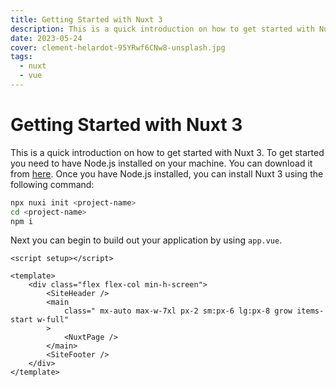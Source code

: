 ```yaml
---
title: Getting Started with Nuxt 3
description: This is a quick introduction on how to get started with Nuxt 3.
date: 2023-05-24
cover: clement-helardot-95YRwf6CNw8-unsplash.jpg
tags:
  - nuxt
  - vue
---
```


# Getting Started with Nuxt 3

This is a quick introduction on how to get started with Nuxt 3. To get started you need to have Node.js installed on your machine. You can download it from [here](https://nodejs.org/en/download/). Once you have Node.js installed, you can install Nuxt 3 using the following command:

```bash
npx nuxi init <project-name>
cd <project-name>
npm i
```

Next you can begin to build out your application by using `app.vue`.

```vue
<script setup></script>

<template>
	<div class="flex flex-col min-h-screen">
		<SiteHeader />
		<main
			class=" mx-auto max-w-7xl px-2 sm:px-6 lg:px-8 grow items-start w-full"
		>
			<NuxtPage />
		</main>
		<SiteFooter />
	</div>
</template>
```
